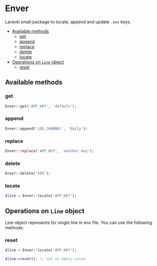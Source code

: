 # Enver <!-- omit in toc -->

Laravel small package to locate, append and update `.env` keys.

- [Available methods](#available-methods)
  - [get](#get)
  - [append](#append)
  - [replace](#replace)
  - [delete](#delete)
  - [locate](#locate)
- [Operations on `Line` object](#operations-on-line-object)
  - [reset](#reset)

## Available methods

### get

```php
Enver::get('APP_KEY', 'default');
```

### append

```php
Enver::append('LOG_CHANNEL', 'daily');
```

### replace

```php
Enver::replace('APP_KEY', 'another key');
```

### delete

```php
Enver::delete('FOO');
```

### locate

```php
$line = Enver::locate('APP_KEY');
```

## Operations on `Line` object

Line object represents for single line in env file. You can use the following methods:

### reset

```php
$line = Enver::locate('APP_KEY');

$line->reset(); // set to empty value
```

